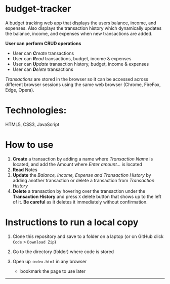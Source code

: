 # budget-tracker
 A budget tracking web app that displays the users balance, income, and expenses. Also displays the transaction history which dynamically updates the balance, income, and expenses when new transactions are added. 

**User can perform CRUD operations**

- User can ***C**reate* transactions
- User can ***R**ead* transactions, budget, income & expenses
- User can ***U**pdate* transaction history, budget, income & expenses
- User can ***D**elete* transactions

*Transactions* are stored in the browser so it can be accessed across different browser sessions using the same web browser (Chrome, FireFox, Edge, Opera). 

# Technologies:

HTML5, CSS3, JavaScript

# How to use

1. **Create** a transaction by adding a name where *Transaction Name* is located, and add the Amount where *Enter amount...* is located 
2. **Read** Notes
3. **Update** the *Balance, Income, Expense and Transaction History* by adding another transaction or delete a transaction from *Transaction History*
4. **Delete** a transaction by hovering over the transaction under the **Transaction History** and press `X` delete button that shows up to the left of it. **Be careful** as it deletes it immediately without confirmation. 

# Instructions to run a local copy

1. Clone this repository and save to a folder on a laptop (or on GitHub click `Code` > `Download Zip`)

2. Go to the directory (folder) where code is stored 

3. Open up `index.html` in any browser
    * bookmark the page to use later

---